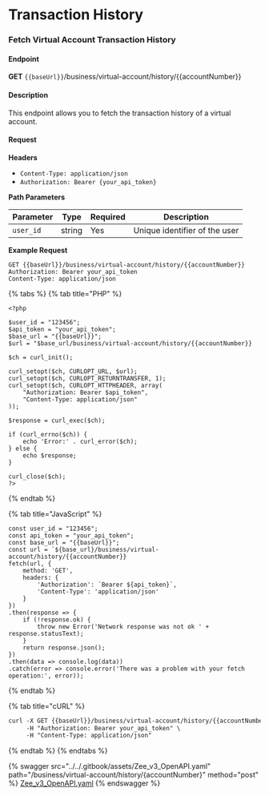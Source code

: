 # Transaction History

### Fetch Virtual Account Transaction History

#### Endpoint

**GET** `{{baseUrl}}`/business/virtual-account/history/\{{accountNumber\}}

#### Description

This endpoint allows you to fetch the transaction history of a virtual account.

#### Request

**Headers**

* `Content-Type: application/json`
* `Authorization: Bearer {your_api_token}`

**Path Parameters**

| Parameter | Type   | Required | Description                   |
| --------- | ------ | -------- | ----------------------------- |
| `user_id` | string | Yes      | Unique identifier of the user |

**Example Request**

```
GET {{baseUrl}}/business/virtual-account/history/{{accountNumber}}
Authorization: Bearer your_api_token
Content-Type: application/json

```





{% tabs %}
{% tab title="PHP" %}
```
<?php

$user_id = "123456";
$api_token = "your_api_token";
$base_url = "{{baseUrl}}";
$url = "$base_url/business/virtual-account/history/{{accountNumber}}

$ch = curl_init();

curl_setopt($ch, CURLOPT_URL, $url);
curl_setopt($ch, CURLOPT_RETURNTRANSFER, 1);
curl_setopt($ch, CURLOPT_HTTPHEADER, array(
    "Authorization: Bearer $api_token",
    "Content-Type: application/json"
));

$response = curl_exec($ch);

if (curl_errno($ch)) {
    echo 'Error:' . curl_error($ch);
} else {
    echo $response;
}

curl_close($ch);
?>

```
{% endtab %}

{% tab title="JavaScript" %}
```
const user_id = "123456";
const api_token = "your_api_token";
const base_url = "{{baseUrl}}";
const url = `${base_url}/business/virtual-account/history/{{accountNumber}}
fetch(url, {
    method: 'GET',
    headers: {
        'Authorization': `Bearer ${api_token}`,
        'Content-Type': 'application/json'
    }
})
.then(response => {
    if (!response.ok) {
        throw new Error('Network response was not ok ' + response.statusText);
    }
    return response.json();
})
.then(data => console.log(data))
.catch(error => console.error('There was a problem with your fetch operation:', error));

```
{% endtab %}

{% tab title="cURL" %}
```xml
curl -X GET {{baseUrl}}/business/virtual-account/history/{{accountNumber}} \
     -H "Authorization: Bearer your_api_token" \
     -H "Content-Type: application/json"

```
{% endtab %}
{% endtabs %}



{% swagger src="../../.gitbook/assets/Zee_v3_OpenAPI.yaml" path="/business/virtual-account/history/{accountNumber}" method="post" %}
[Zee_v3_OpenAPI.yaml](../../.gitbook/assets/Zee_v3_OpenAPI.yaml)
{% endswagger %}
